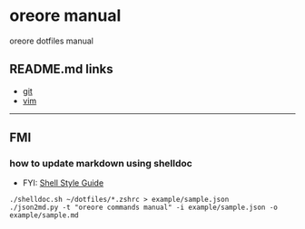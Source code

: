 # oreore manual

oreore dotfiles manual

## README.md links
* [git]( ./git/README.md )
* [vim]( ./vim/README.md )

----

## FMI
### how to update markdown using shelldoc

* FYI: [Shell Style Guide]( https://google.github.io/styleguide/shell.xml?showone=Function_Comments#Function_Comments )
```
./shelldoc.sh ~/dotfiles/*.zshrc > example/sample.json
./json2md.py -t "oreore commands manual" -i example/sample.json -o example/sample.md
```
